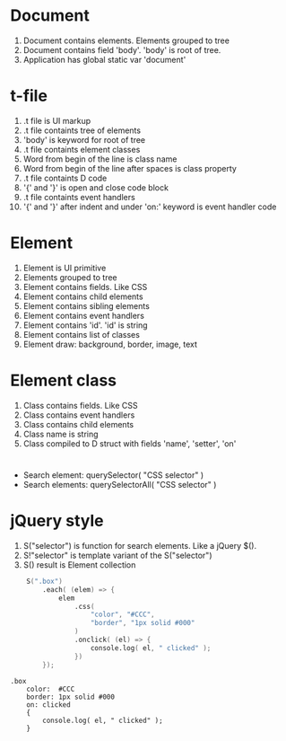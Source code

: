 # Document
1. Document contains elements. Elements grouped to tree
2. Document contains field 'body'. 'body' is root of tree.
3. Application has global static var 'document'

# t-file
1. .t file is UI markup
2. .t file containts tree of elements
3. 'body' is keyword for root of tree
4. .t file containts element classes
5. Word from begin of the line is class name
6. Word from begin of the line after spaces is class property
7. .t file containts D code
8. '{' and '}' is open and close code block
9. .t file containts event handlers
10. '{' and '}' after indent and under 'on:' keyword is event handler code

# Element
1. Element is UI primitive
2. Elements grouped to tree
3. Element contains fields. Like CSS
4. Element contains child elements
5. Element contains sibling elements
6. Element contains event handlers
7. Element contains 'id'. 'id' is string
8. Element contains list of classes
9. Element draw: background, border, image, text

# Element class
1. Class contains fields. Like CSS
2. Class contains event handlers
3. Class contains child elements
4. Class name is string
5. Class compiled to D struct with fields 'name', 'setter', 'on'

#
- Search element: querySelector( "CSS selector" )
- Search elements: querySelectorAll( "CSS selector" )

# jQuery style
1. S("selector") is function for search elements. Like a jQuery $().
2. S!"selector" is template variant of the S("selector")
3. S() result is Element collection
```D
    S(".box")
        .each( (elem) => {
            elem
                .css(
                    "color", "#CCC",
                    "border", "1px solid #000"
                )
                .onclick( (el) => {
                    console.log( el, " clicked" );
                })
        });
```

```T
.box
    color:  #CCC
    border: 1px solid #000
    on: clicked
    {
        console.log( el, " clicked" );
    }
```

